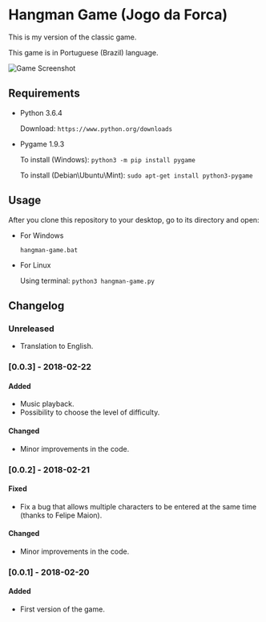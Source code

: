 # Hangman Game (Jogo da Forca)
This is my version of the classic game.

This game is in Portuguese (Brazil) language.

![Game Screenshot](https://github.com/rftorres/hangman-game/blob/master/screenshot/game.PNG?raw=true)

## Requirements
- Python 3.6.4

  Download: `https://www.python.org/downloads`

- Pygame 1.9.3

  To install (Windows): `python3 -m pip install pygame`
  
  To install (Debian\Ubuntu\Mint): `sudo apt-get install python3-pygame`

## Usage
After you clone this repository to your desktop, go to its directory and open:

- For Windows

  `hangman-game.bat`

- For Linux

  Using terminal: `python3 hangman-game.py`

## Changelog

### Unreleased
- Translation to English.

### [0.0.3] - 2018-02-22
#### Added
- Music playback.
- Possibility to choose the level of difficulty.
#### Changed
- Minor improvements in the code.

### [0.0.2] - 2018-02-21
#### Fixed
- Fix a bug that allows multiple characters to be entered at the same time (thanks to Felipe Maion).
#### Changed
- Minor improvements in the code.

### [0.0.1] - 2018-02-20
#### Added
- First version of the game.
